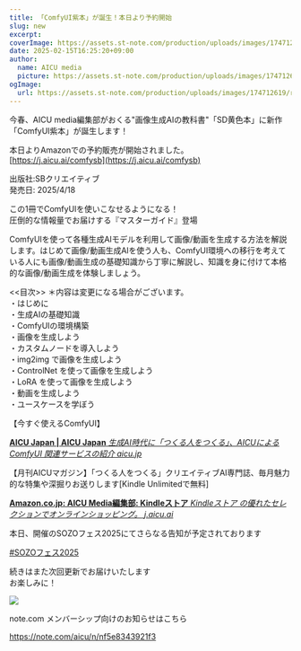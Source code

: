 ```yaml
---
title: 「ComfyUI紫本」が誕生！本日より予約開始
slug: new
excerpt: 
coverImage: https://assets.st-note.com/production/uploads/images/174712619/rectangle_large_type_2_737e350e4f7c02534c52b64d366ccf36.png?width=2000&height=2000&fit=bounds&quality=85
date: 2025-02-15T16:25:20+09:00
author:
  name: AICU media
  picture: https://assets.st-note.com/production/uploads/images/174712619/rectangle_large_type_2_737e350e4f7c02534c52b64d366ccf36.png?width=2000&height=2000&fit=bounds&quality=85
ogImage:
  url: https://assets.st-note.com/production/uploads/images/174712619/rectangle_large_type_2_737e350e4f7c02534c52b64d366ccf36.png?width=2000&height=2000&fit=bounds&quality=85
---
```



今春、AICU media編集部がおくる"画像生成AIの教科書"「SD黄色本」に新作「ComfyUI紫本」が誕生します！

本日よりAmazonでの予約販売が開始されました。  
[https://j.aicu.ai/comfysb](https://j.aicu.ai/comfysb)

出版社:SBクリエイティブ  
発売日: 2025/4/18

この1冊でComfyUIを使いこなせるようになる！  
圧倒的な情報量でお届けする『マスターガイド』登場

ComfyUIを使って各種生成AIモデルを利用して画像/動画を生成する方法を解説します。はじめて画像/動画生成AIを使う人も、ComfyUI環境への移行を考えている人にも画像/動画生成の基礎知識から丁寧に解説し、知識を身に付けて本格的な画像/動画生成を体験しましょう。

  

<<目次>> ＊内容は変更になる場合がございます。  
・はじめに  
・生成AIの基礎知識  
・ComfyUIの環境構築  
・画像を生成しよう  
・カスタムノードを導入しよう  
・img2img で画像を生成しよう  
・ControlNet を使って画像を生成しよう  
・LoRA を使って画像を生成しよう  
・動画を生成しよう  
・ユースケースを学ぼう

  

  
【今すぐ使えるComfyUI】

[ **AICU Japan | AICU Japan** _生成AI時代に「つくる人をつくる」、AICUによる ComfyUI 関連サービスの紹介_ _aicu.jp_ ](https://aicu.jp/comfyui)[](https://aicu.jp/comfyui)

【月刊AICUマガジン】「つくる人をつくる」クリエイティブAI専門誌、毎月魅力的な特集や深掘りお送りします[Kindle Unlimitedで無料]

[ **Amazon.co.jp: AICU Media編集部: Kindleストア** _Kindleストア
の優れたセレクションでオンラインショッピング。_ _j.aicu.ai_
](https://j.aicu.ai/kindle)[](https://j.aicu.ai/kindle)

  

[](https://note.com/aicu/n/nff43c1d5e315)

本日、開催のSOZOフェス2025にてさらなる告知が予定されております

[](https://note.com/aicu/n/n08449b4468aa)

[#SOZOフェス2025](https://note.com/hashtag/SOZOフェス2025)

続きはまた次回更新でお届けいたします  
お楽しみに！  

![](https://assets.st-note.com/img/1739592147-FAzcHsR8vYkEW9htajenNSOl.png)


note.com メンバーシップ向けのお知らせはこちら

<https://note.com/aicu/n/nf5e8343921f3>